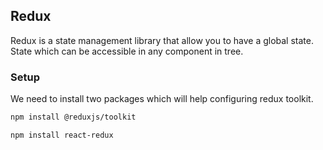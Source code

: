 ## Redux

Redux is a state management library that allow you to have a global state. State which can be accessible in any component in tree.


### Setup
We need to install two packages which will help configuring redux toolkit.
```bash
npm install @reduxjs/toolkit
```

```bash
npm install react-redux
```
